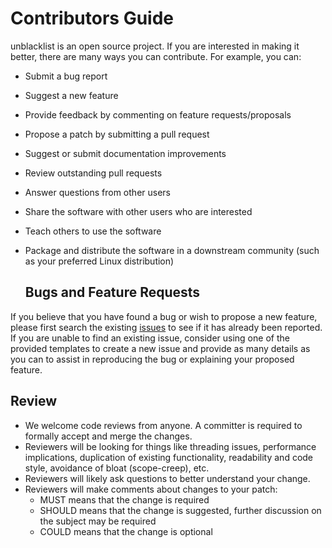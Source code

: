 # Contributors Guide

unblacklist is an open source project. If you are interested in making it better,
there are many ways you can contribute. For example, you can:

- Submit a bug report
- Suggest a new feature
- Provide feedback by commenting on feature requests/proposals
- Propose a patch by submitting a pull request
- Suggest or submit documentation improvements
- Review outstanding pull requests
- Answer questions from other users
- Share the software with other users who are interested
- Teach others to use the software
- Package and distribute the software in a downstream community (such as your
  preferred Linux distribution)
  
  ## Bugs and Feature Requests

If you believe that you have found a bug or wish to propose a new feature,
please first search the existing [issues](https://github.com/fgc92/3CX---Unblacklist/issues) to see if it has already been
reported. If you are unable to find an existing issue, consider using one of
the provided templates to create a new issue and provide as many details as you
can to assist in reproducing the bug or explaining your proposed feature.

## Review

- We welcome code reviews from anyone. A committer is required to formally
  accept and merge the changes.
- Reviewers will be looking for things like threading issues, performance
  implications, duplication of existing functionality, readability
  and code style, avoidance of bloat (scope-creep), etc.
- Reviewers will likely ask questions to better understand your change.
- Reviewers will make comments about changes to your patch:
    - MUST means that the change is required
    - SHOULD means that the change is suggested, further discussion on the
      subject may be required
    - COULD means that the change is optional
